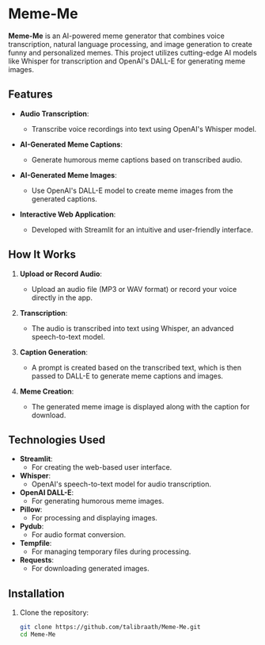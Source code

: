 # Meme-Me

**Meme-Me** is an AI-powered meme generator that combines voice transcription, natural language processing, and image generation to create funny and personalized memes. This project utilizes cutting-edge AI models like Whisper for transcription and OpenAI's DALL-E for generating meme images.

## Features

- **Audio Transcription**:
  - Transcribe voice recordings into text using OpenAI's Whisper model.
  
- **AI-Generated Meme Captions**:
  - Generate humorous meme captions based on transcribed audio.

- **AI-Generated Meme Images**:
  - Use OpenAI's DALL-E model to create meme images from the generated captions.

- **Interactive Web Application**:
  - Developed with Streamlit for an intuitive and user-friendly interface.

## How It Works

1. **Upload or Record Audio**:
   - Upload an audio file (MP3 or WAV format) or record your voice directly in the app.

2. **Transcription**:
   - The audio is transcribed into text using Whisper, an advanced speech-to-text model.

3. **Caption Generation**:
   - A prompt is created based on the transcribed text, which is then passed to DALL-E to generate meme captions and images.

4. **Meme Creation**:
   - The generated meme image is displayed along with the caption for download.

## Technologies Used

- **Streamlit**:
  - For creating the web-based user interface.
- **Whisper**:
  - OpenAI's speech-to-text model for audio transcription.
- **OpenAI DALL-E**:
  - For generating humorous meme images.
- **Pillow**:
  - For processing and displaying images.
- **Pydub**:
  - For audio format conversion.
- **Tempfile**:
  - For managing temporary files during processing.
- **Requests**:
  - For downloading generated images.

## Installation

1. Clone the repository:
   ```bash
   git clone https://github.com/talibraath/Meme-Me.git
   cd Meme-Me
